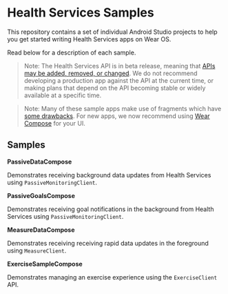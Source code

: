 Health Services Samples
======================

This repository contains a set of individual Android Studio projects to help you
get started writing Health Services apps on Wear OS.

Read below for a description of each sample.

> Note: The Health Services API is in beta release, meaning that [APIs may be added, removed, or changed](https://developer.android.com/jetpack/androidx/versions). We do not recommend developing a production app against the API at the current time, or making plans that depend on the API becoming stable or widely available at a specific time.

> Note: Many of these sample apps make use of fragments which have [some drawbacks](https://developer.android.com/training/wearables/views/navigation#implement-nav). For new apps, we now recommend using [Wear Compose](https://developer.android.com/training/wearables/compose) for your UI.

Samples
-------

**PassiveDataCompose**

Demonstrates receiving background data updates from Health Services using
`PassiveMonitoringClient`.

**PassiveGoalsCompose**

Demonstrates receiving goal notifications in the background from Health
Services using `PassiveMonitoringClient`.

**MeasureDataCompose**

Demonstrates receiving receiving rapid data updates in the foreground using
`MeasureClient`.

**ExerciseSampleCompose**

Demonstrates managing an exercise experience using the `ExerciseClient` API.
